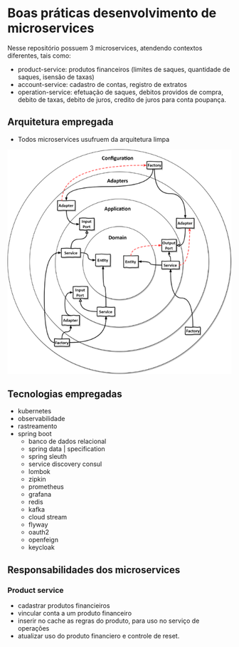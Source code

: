# Boas práticas desenvolvimento de microservices
Nesse repositório possuem 3 microservices, atendendo contextos diferentes, tais como:
- product-service: produtos financeiros (limites de saques, quantidade de saques, isensão de taxas)
- account-service: cadastro de contas, registro de extratos
- operation-service: efetuação de saques, debitos providos de compra, debito de taxas, debito de juros, credito de juros para conta poupança.

## Arquitetura empregada
- Todos microservices usufruem da arquitetura limpa

![alt text](https://github.com/fabriciolfj/arquitetura-microservice-boaspraticas/blob/main/dependencies.png)

## Tecnologias empregadas
- kubernetes
- observabilidade
- rastreamento
- spring boot
  - banco de dados relacional 
  - spring data | specification
  - spring sleuth
  - service discovery consul
  - lombok
  - zipkin
  - prometheus
  - grafana
  - redis
  - kafka
  - cloud stream
  - flyway
  - oauth2
  - openfeign
  - keycloak

## Responsabilidades dos microservices

### Product service
- cadastrar produtos financieiros
- vincular conta a um produto financeiro
- inserir no cache as regras do produto, para uso no serviço de operações
- atualizar uso do produto financiero e controle de reset.

